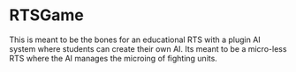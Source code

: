 # RTSGame
This is meant to be the bones for an educational RTS with a plugin AI system where students can create their own AI. Its meant to be a micro-less RTS where the AI manages the microing of fighting units.

